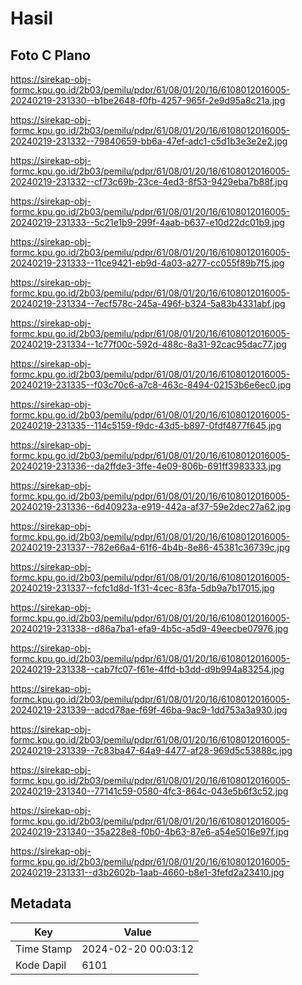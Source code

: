 # Hasil

## Foto C Plano

https://sirekap-obj-formc.kpu.go.id/2b03/pemilu/pdpr/61/08/01/20/16/6108012016005-20240219-231330--b1be2648-f0fb-4257-965f-2e9d95a8c21a.jpg

https://sirekap-obj-formc.kpu.go.id/2b03/pemilu/pdpr/61/08/01/20/16/6108012016005-20240219-231332--79840659-bb6a-47ef-adc1-c5d1b3e3e2e2.jpg

https://sirekap-obj-formc.kpu.go.id/2b03/pemilu/pdpr/61/08/01/20/16/6108012016005-20240219-231332--cf73c69b-23ce-4ed3-8f53-9429eba7b88f.jpg

https://sirekap-obj-formc.kpu.go.id/2b03/pemilu/pdpr/61/08/01/20/16/6108012016005-20240219-231333--5c21e1b9-299f-4aab-b637-e10d22dc01b9.jpg

https://sirekap-obj-formc.kpu.go.id/2b03/pemilu/pdpr/61/08/01/20/16/6108012016005-20240219-231333--11ce9421-eb9d-4a03-a277-cc055f89b7f5.jpg

https://sirekap-obj-formc.kpu.go.id/2b03/pemilu/pdpr/61/08/01/20/16/6108012016005-20240219-231334--7ecf578c-245a-496f-b324-5a83b4331abf.jpg

https://sirekap-obj-formc.kpu.go.id/2b03/pemilu/pdpr/61/08/01/20/16/6108012016005-20240219-231334--1c77f00c-592d-488c-8a31-92cac95dac77.jpg

https://sirekap-obj-formc.kpu.go.id/2b03/pemilu/pdpr/61/08/01/20/16/6108012016005-20240219-231335--f03c70c6-a7c8-463c-8494-02153b6e6ec0.jpg

https://sirekap-obj-formc.kpu.go.id/2b03/pemilu/pdpr/61/08/01/20/16/6108012016005-20240219-231335--114c5159-f9dc-43d5-b897-0fdf4877f645.jpg

https://sirekap-obj-formc.kpu.go.id/2b03/pemilu/pdpr/61/08/01/20/16/6108012016005-20240219-231336--da2ffde3-3ffe-4e09-806b-691ff3983333.jpg

https://sirekap-obj-formc.kpu.go.id/2b03/pemilu/pdpr/61/08/01/20/16/6108012016005-20240219-231336--6d40923a-e919-442a-af37-59e2dec27a62.jpg

https://sirekap-obj-formc.kpu.go.id/2b03/pemilu/pdpr/61/08/01/20/16/6108012016005-20240219-231337--782e66a4-61f6-4b4b-8e86-45381c36739c.jpg

https://sirekap-obj-formc.kpu.go.id/2b03/pemilu/pdpr/61/08/01/20/16/6108012016005-20240219-231337--fcfc1d8d-1f31-4cec-83fa-5db9a7b17015.jpg

https://sirekap-obj-formc.kpu.go.id/2b03/pemilu/pdpr/61/08/01/20/16/6108012016005-20240219-231338--d86a7ba1-efa9-4b5c-a5d9-49eecbe07976.jpg

https://sirekap-obj-formc.kpu.go.id/2b03/pemilu/pdpr/61/08/01/20/16/6108012016005-20240219-231338--cab7fc07-f61e-4ffd-b3dd-d9b994a83254.jpg

https://sirekap-obj-formc.kpu.go.id/2b03/pemilu/pdpr/61/08/01/20/16/6108012016005-20240219-231339--adcd78ae-f69f-46ba-9ac9-1dd753a3a930.jpg

https://sirekap-obj-formc.kpu.go.id/2b03/pemilu/pdpr/61/08/01/20/16/6108012016005-20240219-231339--7c83ba47-64a9-4477-af28-969d5c53888c.jpg

https://sirekap-obj-formc.kpu.go.id/2b03/pemilu/pdpr/61/08/01/20/16/6108012016005-20240219-231340--77141c59-0580-4fc3-864c-043e5b6f3c52.jpg

https://sirekap-obj-formc.kpu.go.id/2b03/pemilu/pdpr/61/08/01/20/16/6108012016005-20240219-231340--35a228e8-f0b0-4b63-87e6-a54e5016e97f.jpg

https://sirekap-obj-formc.kpu.go.id/2b03/pemilu/pdpr/61/08/01/20/16/6108012016005-20240219-231331--d3b2602b-1aab-4660-b8e1-3fefd2a23410.jpg


## Metadata

| Key        | Value               |
| ---------- | ------------------- |
| Time Stamp | 2024-02-20 00:03:12 |
| Kode Dapil | 6101                |



